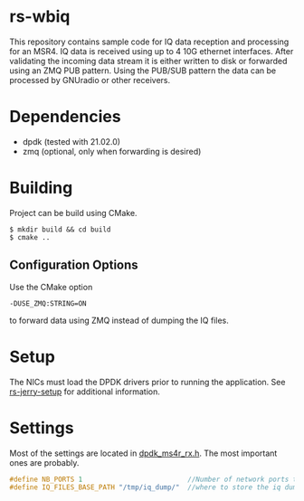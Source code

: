 # rs-wbiq
This repository contains sample code for IQ data reception and processing for an MSR4.
IQ data is received using up to 4 10G ethernet interfaces. After validating the incoming data stream it is either written to disk or forwarded using an ZMQ PUB pattern.
Using the PUB/SUB pattern the data can be processed by GNUradio or other receivers.

# Dependencies
* dpdk (tested with 21.02.0)
* zmq (optional, only when forwarding is desired)


# Building
Project can be build using CMake.
```console
$ mkdir build && cd build
$ cmake ..
```
## Configuration Options
Use the CMake option
```console
-DUSE_ZMQ:STRING=ON
```
to forward data using ZMQ instead of dumping the IQ files.
# Setup
The NICs must load the DPDK drivers prior to running the application. See [rs-jerry-setup](https://github.com/Rohde-Schwarz/rs-jerry-setup) for additional information.

# Settings
Most of the settings are located in [dpdk_ms4r_rx.h](include/dpdk_ms4r_rx.h).
The most important ones are probably.
```c
#define NB_PORTS 1                          //Number of network ports to receive data from.
#define IQ_FILES_BASE_PATH "/tmp/iq_dump/"  //where to store the iq dumps
```